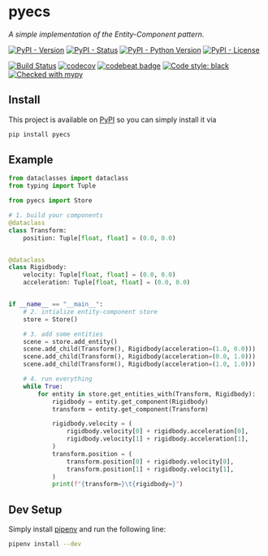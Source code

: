 # pyecs
_A simple implementation of the Entity-Component pattern._

[![PyPI - Version](https://img.shields.io/pypi/v/pyecs)](https://pypi.org/project/pyecs)
[![PyPI - Status](https://img.shields.io/pypi/status/pyecs)](https://pypi.org/project/pyecs)
[![PyPI - Python Version](https://img.shields.io/pypi/pyversions/pyecs)](https://pypi.org/project/pyecs)
[![PyPI - License](https://img.shields.io/pypi/l/pyecs)](https://opensource.org/licenses/MIT)

[![Build Status](https://img.shields.io/github/workflow/status/tim-fi/pyecs/Tests?logo=github)](https://github.com/tim-fi/pyecs/actions?query=workflow%3ATests)
[![codecov](https://codecov.io/gh/tim-fi/pyecs/branch/master/graph/badge.svg)](https://codecov.io/gh/tim-fi/pyecs)
[![codebeat badge](https://codebeat.co/badges/f8f52571-da05-4615-8ab8-6fee01f258cc)](https://codebeat.co/projects/github-com-tim-fi-pyecs-master)
[![Code style: black](https://img.shields.io/badge/code%20style-black-000000.svg)](https://github.com/psf/black)
[![Checked with mypy](http://www.mypy-lang.org/static/mypy_badge.svg)](http://mypy-lang.org/)

## Install
This project is available on [PyPI](https://pypi.org/project/pyecs) so you can simply install it via
```sh
pip install pyecs
```

## Example
```python
from dataclasses import dataclass
from typing import Tuple

from pyecs import Store

# 1. build your components
@dataclass
class Transform:
    position: Tuple[float, float] = (0.0, 0.0)


@dataclass
class Rigidbody:
    velocity: Tuple[float, float] = (0.0, 0.0)
    acceleration: Tuple[float, float] = (0.0, 0.0)


if __name__ == "__main__":
    # 2. intialize entity-component store
    store = Store()

    # 3. add some entities
    scene = store.add_entity()
    scene.add_child(Transform(), Rigidbody(acceleration=(1.0, 0.0)))
    scene.add_child(Transform(), Rigidbody(acceleration=(0.0, 1.0)))
    scene.add_child(Transform(), Rigidbody(acceleration=(1.0, 1.0)))

    # 4. run everything
    while True:
        for entity in store.get_entities_with(Transform, Rigidbody):
            rigidbody = entity.get_component(Rigidbody)
            transform = entity.get_component(Transform)

            rigidbody.velocity = (
                rigidbody.velocity[0] + rigidbody.acceleration[0],
                rigidbody.velocity[1] + rigidbody.acceleration[1],
            )
            transform.position = (
                transform.position[0] + rigidbody.velocity[0],
                transform.position[1] + rigidbody.velocity[1],
            )
            print(f"{transform=}\t{rigidbody=}")
```


## Dev Setup
Simply install [pipenv](https://docs.pipenv.org/en/latest/) and run the following line:
```sh
pipenv install --dev
```
